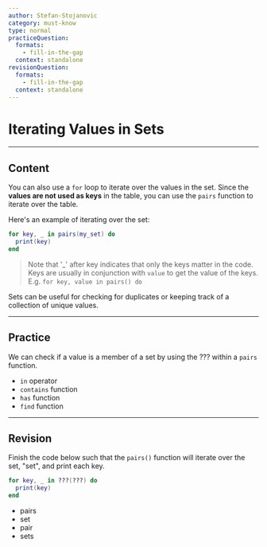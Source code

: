 ```yaml
---
author: Stefan-Stojanovic
category: must-know
type: normal
practiceQuestion:
  formats:
    - fill-in-the-gap
  context: standalone
revisionQuestion:
  formats:
    - fill-in-the-gap
  context: standalone
---
```


# Iterating Values in Sets

---
## Content

You can also use a `for` loop to iterate over the values in the set. Since the **values are not used as keys** in the table, you can use the `pairs` function to iterate over the table.

Here's an example of iterating over the set:

```lua
for key, _ in pairs(my_set) do
  print(key)
end
```

> Note that '_' after key indicates that only the keys matter in the code. Keys are usually in conjunction with `value` to get the value of the keys. E.g. `for key, value in pairs() do`

Sets can be useful for checking for duplicates or keeping track of a collection of unique values.

---
## Practice

We can check if a value is a member of a set by using the ??? within a `pairs` function. 

- `in` operator 
- `contains` function 
- `has` function 
- `find` function 

---

## Revision

Finish the code below such that the `pairs()` function will iterate over the set, "set", and print each key.

```lua
for key, _ in ???(???) do
  print(key)
end
```
- pairs
- set
- pair
- sets

